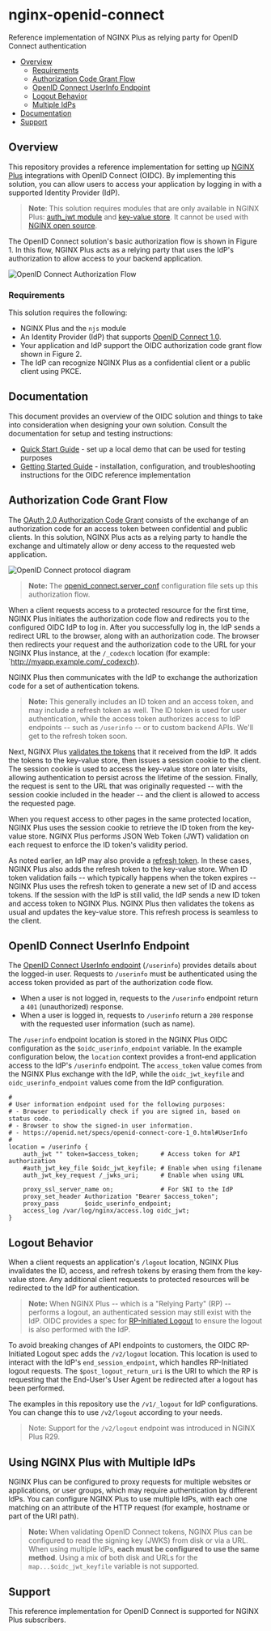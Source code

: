 # nginx-openid-connect

Reference implementation of NGINX Plus as relying party for OpenID Connect authentication

<!-- START doctoc generated TOC please keep comment here to allow auto update -->
<!-- DON'T EDIT THIS SECTION, INSTEAD RE-RUN doctoc TO UPDATE -->

- [Overview](#overview)
  - [Requirements](#requirements)
  - [Authorization Code Grant Flow](#authorization-code-grant-flow)
  - [OpenID Connect UserInfo Endpoint](#openid-connect-userinfo-endpoint)
  - [Logout Behavior](#logout-behavior)
  - [Multiple IdPs](#multiple-idps)
- [Documentation](#documentation)
- [Support](#support)

<!-- END doctoc generated TOC please keep comment here to allow auto update -->

## Overview

This repository provides a reference implementation for setting up [NGINX Plus](https://www.nginx.com/products/nginx/) integrations with OpenID Connect (OIDC). By implementing this solution, you can allow users to access your application by logging in with a supported Identity Provider (IdP).

> **Note**: This solution requires modules that are only available in NGINX Plus: [auth_jwt module](https://nginx.org/en/docs/http/ngx_http_auth_jwt_module.html) and [key-value store](https://nginx.org/en/docs/http/ngx_http_keyval_module.html). It cannot be used with [NGINX open source](http://www.nginx.org/en).

 The OpenID Connect solution's basic authorization flow is shown in Figure 1. In this flow, NGINX Plus acts as a relying party that uses the IdP's authorization to allow access to your backend application. 

![OpenID Connect Authorization Flow](https://www.nginx.com/wp-content/uploads/2018/04/dia-LC-2018-03-30-OpenID-Connect-authorization-code-flow-NGINX-800x426-03.svg "Figure 1: High-level authorization flow with OpenID Connect and NGINX Plus")

### Requirements

This solution requires the following: 

- NGINX Plus and the `njs` module
- An Identity Provider (IdP) that supports [OpenID Connect 1.0](https://openid.net/connect/).
- Your application and IdP support the OIDC authorization code grant flow shown in Figure 2.
- The IdP can recognize NGINX Plus as a confidential client or a public client using PKCE.

## Documentation

This document provides an overview of the OIDC solution and things to take into consideration when designing your own solution. Consult the documentation for setup and testing instructions:

- [Quick Start Guide](/docs/01-oidc-local-test.md) - set up a local demo that can be used for testing purposes
- [Getting Started Guide](/docs/02-getting-started.md) - installation, configuration, and troubleshooting instructions for the OIDC reference implementation

## Authorization Code Grant Flow

The [OAuth 2.0 Authorization Code Grant](https://oauth.net/2/grant-types/authorization-code/) consists of the exchange of an authorization code for an access token between confidential and public clients. In this solution, NGINX Plus acts as a relying party to handle the exchange and ultimately allow or deny access to the requested web application. 

![OpenID Connect protocol diagram](https://www.nginx.com/wp-content/uploads/2018/04/dia-LC-2018-03-30-OpenID-Connect-authentication-code-flow-detailed-800x840-03.svg "Figure 2. OpenID Connect authorization code flow protocol")

> **Note:** The [openid_connect.server_conf](openid_connect.server_conf) configuration file sets up this authorization flow. 

When a client requests access to a protected resource for the first time, NGINX Plus initiates the authorization code flow and redirects you to the configured OIDC IdP to log in. After you successfully log in, the IdP sends a redirect URL to the browser, along with an authorization code. The browser then redirects your request and the authorization code to the URL for your NGINX Plus instance, at the `/_codexch` location (for example: `http://myapp.example.com/_codexch). 

NGINX Plus then communicates with the IdP to exchange the authorization code for a set of authentication tokens. 

> **Note:** This generally includes an ID token and an access token, and may include a refresh token as well. The ID token is used for user authentication, while the access token authorizes access to IdP endpoints -- such as `/userinfo` -- or to custom backend APIs. We'll get to the refresh token soon.
 
Next, NGINX Plus [validates the tokens](https://openid.net/specs/openid-connect-core-1_0.html#IDTokenValidation) that it received from the IdP. It adds the tokens to the key-value store, then issues a session cookie to the client. The session cookie is used to access the key-value store on later visits, allowing authentication to persist across the lifetime of the session. Finally, the request is sent to the URL that was originally requested -- with the session cookie included in the header -- and the client is allowed to access the requested page.

When you request access to other pages in the same protected location, NGINX Plus uses the session cookie to retrieve the ID token from the key-value store. NGINX Plus performs JSON Web Token (JWT) validation on each request to enforce the ID token's validity period. 

As noted earlier, an IdP may also provide a [refresh token](https://openid.net/specs/openid-connect-core-1_0.html#RefreshTokens). In these cases, NGINX Plus also adds the refresh token to the key-value store. When ID token validation fails -- which typically happens when the token expires -- NGINX Plus uses the refresh token to generate a new set of ID and access tokens. If the session with the IdP is still valid, the IdP sends a new ID token and access token to NGINX Plus. NGINX Plus then validates the tokens as usual and updates the key-value store. This refresh process is seamless to the client. 

## OpenID Connect UserInfo Endpoint

The [OpenID Connect UserInfo endpoint](https://openid.net/specs/openid-connect-core-1_0.html#UserInfo) (`/userinfo`) provides details about the logged-in user. Requests to `/userinfo` must be authenticated using the access token provided as part of the authorization code flow.

- When a user is not logged in, requests to the `/userinfo` endpoint return a `401` (unauthorized) response.
- When a user is logged in, requests to `/userinfo` return a `200` response with the requested user information (such as name).

The `/userinfo` endpoint location is stored in the NGINX Plus OIDC configuration as the `$oidc_userinfo_endpoint` variable. In the example configuration below, the `location` context provides a front-end application access to the IdP's `/userinfo` endpoint. The `access_token` value comes from the NGINX Plus exchange with the IdP, while the `oidc_jwt_keyfile` and `oidc_userinfo_endpoint` values come from the IdP configuration.

```
#
# User information endpoint used for the following purposes:
# - Browser to periodically check if you are signed in, based on status code.
# - Browser to show the signed-in user information.
# - https://openid.net/specs/openid-connect-core-1_0.html#UserInfo
#
location = /userinfo {
    auth_jwt "" token=$access_token;      # Access token for API authorization
    #auth_jwt_key_file $oidc_jwt_keyfile; # Enable when using filename
    auth_jwt_key_request /_jwks_uri;      # Enable when using URL

    proxy_ssl_server_name on;             # For SNI to the IdP
    proxy_set_header Authorization "Bearer $access_token";
    proxy_pass       $oidc_userinfo_endpoint;
    access_log /var/log/nginx/access.log oidc_jwt;
}
```

## Logout Behavior

When a client requests an application's `/logout` location, NGINX Plus invalidates the ID, access, and refresh tokens by erasing them from the key-value store. Any additional client requests to protected resources will be redirected to the IdP for authentication. 

> **Note:** When NGINX Plus -- which is a "Relying Party" (RP) -- performs a logout, an authenticated session may still exist with the IdP. OIDC provides a spec for [RP-Initiated Logout](https://openid.net/specs/openid-connect-rpinitiated-1_0.html#RPLogout) to ensure the logout is also performed with the IdP. 

To avoid breaking changes of API endpoints to customers, the OIDC RP-Initiated Logout spec adds the `/v2/logout` location. This location is used to interact with the IdP's `end_session_endpoint`, which handles RP-Initiated logout requests. The `$post_logout_return_uri` is the URI to which the RP is requesting that the End-User's User Agent be redirected after a logout has been performed. 

The examples in this repository use the `/v1/_logout` for IdP configurations. You can change this to use `/v2/logout` according to your needs. 

> Note: Support for the `/v2/logout` endpoint was introduced in NGINX Plus R29.

## Using NGINX Plus with Multiple IdPs

NGINX Plus can be configured to proxy requests for multiple websites or applications, or user groups, which may require authentication by different IdPs. You can configure NGINX Plus to use multiple IdPs, with each one matching on an attribute of the HTTP request (for example, hostname or part of the URI path).

> **Note:** When validating OpenID Connect tokens, NGINX Plus can be configured to read the signing key (JWKS) from disk or via a URL. When using multiple IdPs, **each must be configured to use the same method**. Using a mix of both disk and URLs for the `map...$oidc_jwt_keyfile` variable is not supported.

## Support

This reference implementation for OpenID Connect is supported for NGINX Plus subscribers.

